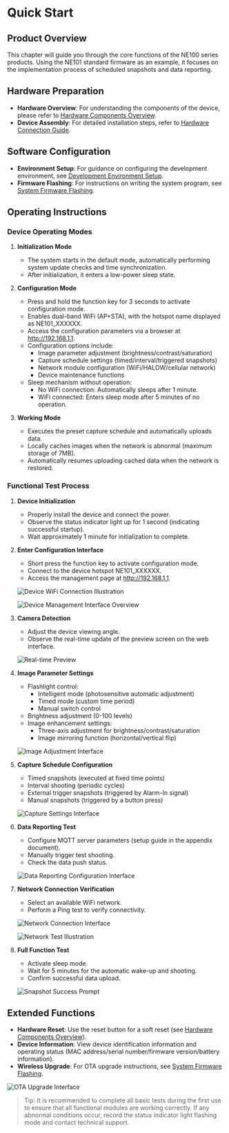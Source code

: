 # Quick Start

## Product Overview

This chapter will guide you through the core functions of the NE100 series products. Using the NE101 standard firmware as an example, it focuses on the implementation process of scheduled snapshots and data reporting.

## Hardware Preparation

- **Hardware Overview**: For understanding the components of the device, please refer to [Hardware Components Overview](./Hardware%20Guide/Components%20Overview).
- **Device Assembly**: For detailed installation steps, refer to [Hardware Connection Guide](./Hardware%20Guide/Hardware%20Connection).

## Software Configuration

- **Environment Setup**: For guidance on configuring the development environment, see [Development Environment Setup](./Software%20Guide/Development%20Environment%20Setup).
- **Firmware Flashing**: For instructions on writing the system program, see [System Firmware Flashing](./Software%20Guide/System%20Flashing%20and%20Initialization).

## Operating Instructions

### Device Operating Modes

1. **Initialization Mode**
   - The system starts in the default mode, automatically performing system update checks and time synchronization.
   - After initialization, it enters a low-power sleep state.

2. **Configuration Mode**
   - Press and hold the function key for 3 seconds to activate configuration mode.
   - Enables dual-band WiFi (AP+STA), with the hotspot name displayed as NE101_XXXXXX.
   - Access the configuration parameters via a browser at http://192.168.1.1.
   - Configuration options include:
     - Image parameter adjustment (brightness/contrast/saturation)
     - Capture schedule settings (timed/interval/triggered snapshots)
     - Network module configuration (WiFi/HALOW/cellular network)
     - Device maintenance functions
   - Sleep mechanism without operation:
     - No WiFi connection: Automatically sleeps after 1 minute.
     - WiFi connected: Enters sleep mode after 5 minutes of no operation.

3. **Working Mode**
   - Executes the preset capture schedule and automatically uploads data.
   - Locally caches images when the network is abnormal (maximum storage of 7MB).
   - Automatically resumes uploading cached data when the network is restored.

### Functional Test Process

1. **Device Initialization**
   - Properly install the device and connect the power.
   - Observe the status indicator light up for 1 second (indicating successful startup).
   - Wait approximately 1 minute for initialization to complete.

2. **Enter Configuration Interface**
   - Short press the function key to activate configuration mode.
   - Connect to the device hotspot NE101_XXXXXX.
   - Access the management page at http://192.168.1.1.
 
   ![Device WiFi Connection Illustration](/img/NE101_wifi_connect.png)
   
   ![Device Management Interface Overview](/img/NE101_web.png)

3. **Camera Detection**
   - Adjust the device viewing angle.
   - Observe the real-time update of the preview screen on the web interface.
 
   ![Real-time Preview](/img/NE101_web_cam.png)

4. **Image Parameter Settings**
   - Flashlight control:
     - Intelligent mode (photosensitive automatic adjustment)
     - Timed mode (custom time period)
     - Manual switch control
   - Brightness adjustment (0-100 levels)
   - Image enhancement settings:
     - Three-axis adjustment for brightness/contrast/saturation
     - Image mirroring function (horizontal/vertical flip)
 
   ![Image Adjustment Interface](/img/NE101_web_ImageAdjustment.png)

5. **Capture Schedule Configuration**
   - Timed snapshots (executed at fixed time points)
   - Interval shooting (periodic cycles)
   - External trigger snapshots (triggered by Alarm-In signal)
   - Manual snapshots (triggered by a button press)
 
   ![Capture Settings Interface](/img/NE101_web_cap_setting.png)

6. **Data Reporting Test**
   - Configure MQTT server parameters (setup guide in the appendix document).
   - Manually trigger test shooting.
   - Check the data push status.
 
   ![Data Reporting Configuration Interface](/img/NE101_web_DataReport.png)

7. **Network Connection Verification**
   - Select an available WiFi network.
   - Perform a Ping test to verify connectivity.
 
   ![Network Connection Interface](/img/NE101_web_WLANConnection.png)
   
   ![Network Test Illustration](/img/NE101_ping.png)

8. **Full Function Test**
   - Activate sleep mode.
   - Wait for 5 minutes for the automatic wake-up and shooting.
   - Confirm successful data upload.
 
   ![Snapshot Success Prompt](/img/NE101_cap_success.png)

## Extended Functions

- **Hardware Reset**: Use the reset button for a soft reset (see [Hardware Components Overview](./Hardware%20Guide/Components%20Overview)).
- **Device Information**: View device identification information and operating status (MAC address/serial number/firmware version/battery information).
- **Wireless Upgrade**: For OTA upgrade instructions, see [System Firmware Flashing](./Software%20Guide/System%20Flashing%20and%20Initialization).

![OTA Upgrade Interface](/img/NE101_ota.png)

> Tip: It is recommended to complete all basic tests during the first use to ensure that all functional modules are working correctly. If any abnormal conditions occur, record the status indicator light flashing mode and contact technical support.